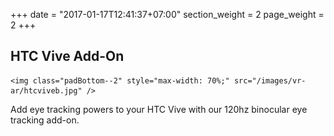 +++
date = "2017-01-17T12:41:37+07:00"
section_weight = 2
page_weight = 2
+++

## HTC Vive Add-On

> <p align="center">
	<img class="padBottom--2" style="max-width: 70%;" src="/images/vr-ar/htcviveb.jpg" />
  </p>

Add eye tracking powers to your HTC Vive with our 120hz binocular eye tracking add-on.
